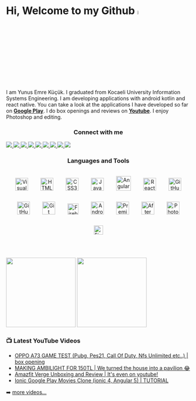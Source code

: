 # Hi, Welcome to my Github <a href="https://www.youtube.com/channel/UCQE_og18zGvwLyBJSkiBANw"><img src="https://media.giphy.com/media/hvRJCLFzcasrR4ia7z/giphy.gif" width="5%"></a>

I am Yunus Emre Küçük. I graduated from Kocaeli University Information Systems Engineering. I am developing applications with android kotlin and react native. You can take a look at the applications I have developed so far on <strong><a href='https://play.google.com/store/apps/developer?id=Emo+Dev.' target='_blank' >Google Play</a></strong>. I do box openings and reviews on <strong><a href='https://www.youtube.com/channel/UCQE_og18zGvwLyBJSkiBANw' target='_blank'>Youtube</a></strong>. I enjoy Photoshop and editing.

<h3 align="center">Connect with me</h3>

<a href='https://www.youtube.com/channel/UCQE_og18zGvwLyBJSkiBANw' target="_blank">
<img src="https://img.shields.io/youtube/channel/subscribers/UCQE_og18zGvwLyBJSkiBANw?logo=youtube&logoColor=red&style=for-the-badge" />
</a>

<a href='https://twitter.com/GReddy_5' target="_blank">
<img src="https://img.shields.io/twitter/follow/GReddy_5?color=1DA1F2&logo=twitter&style=for-the-badge" />
</a>

 <a href='https://github.com/emrekk52' target="_blank">
<img src="https://img.shields.io/github/followers/emrekk52?color=cacaca&logo=github&style=for-the-badge" />
  </a>
  
<a href='https://www.linkedin.com/in/emre-kucukk/' target="_blank">
<img src="https://img.shields.io/badge/emre-kucukk?color=004182&style=for-the-badge&logo=linkedin&logoColor=white" />
</a>

<a href='https://www.instagram.com/emrek52/' target="_blank">
<img src="https://img.shields.io/badge/emrek52-E4405F?style=for-the-badge&logo=instagram&logoColor=white" />
</a>

<a href='mailto:emrek5252@gmail.com'>
<img src="https://img.shields.io/badge/emrek5252@gmail.com-D14836?style=for-the-badge&logo=gmail&logoColor=white" />
</a>

<a target="_blank" href="https://play.google.com/store/apps/developer?id=Emo+Dev.">
<img src="https://img.shields.io/badge/Emo Dev.-34A853?style=for-the-badge&logo=google-play&logoColor=FBBC04" />
</a>


<a target="_blank" href="https://g.dev/emrekucuk">
<img src="https://img.shields.io/badge/Developer Account-2b2c2d?style=for-the-badge&logo=android&logoColor=3DDC84" />
</a>

<a href="https://github.com/emrekk52">
<img src="https://komarev.com/ghpvc/?username=emrekk52&label=PROFILE+VIEWS&style=for-the-badge&color=yellow" />
</a>



<h3 align="center">Languages and Tools</h3>

<div align="center">


<img  alt="Visual Studio Code" width="35px" src="https://cdn.jsdelivr.net/gh/devicons/devicon/icons/vscode/vscode-original.svg" style="padding:15px;" />
<img  alt="HTML5" width="35px" src="https://cdn.jsdelivr.net/gh/devicons/devicon/icons/html5/html5-original.svg" style="padding:15px;" />
<img  alt="CSS3" width="35px" src="https://cdn.jsdelivr.net/gh/devicons/devicon/icons/css3/css3-original.svg" style="padding:15px;" />
<img  alt="JavaScript" width="35px" src="https://cdn.jsdelivr.net/gh/devicons/devicon/icons/javascript/javascript-original.svg" style="padding:15px;" />
<img alt="Angular" width="40px" src="https://user-images.githubusercontent.com/50170946/184158802-fd25cd45-7459-4cb6-9e66-889f35d33c18.png" style="padding:15px;" />
<img alt="React" width="35px" src="https://cdn.jsdelivr.net/gh/devicons/devicon/icons/react/react-original.svg" style="padding:15px;" />
<img  alt="GitHub" width="35px" src="https://user-images.githubusercontent.com/3369400/139447912-e0f43f33-6d9f-45f8-be46-2df5bbc91289.png#gh-dark-mode-only" style="padding:15px;" />
<img  alt="GitHub" width="35px" src="https://user-images.githubusercontent.com/3369400/139448065-39a229ba-4b06-434b-bc67-616e2ed80c8f.png#gh-light-mode-only" style="padding:15px;" />
<img alt="Git" width="35px" src="https://cdn.jsdelivr.net/gh/devicons/devicon/icons/git/git-original.svg" style="padding:15px;" />
<img alt='Firebase' width='30px'  src="https://user-images.githubusercontent.com/50170946/184148173-4cafd774-db55-4e98-8b4b-3f60ade33f3c.png" style="padding:15px;" />
<img alt='Android' width='35px'  src="https://user-images.githubusercontent.com/50170946/184148512-a71dcdcb-34a1-4539-bf0e-152da2753eb8.png"  style="padding:15px;"/>
<img alt='Premiere Pro' width='35px' src="https://user-images.githubusercontent.com/50170946/184149422-a6a3656e-57fe-493e-820c-9539d359b731.png" style="padding:15px;" />
<img alt='After Effect' width='35px' src="https://user-images.githubusercontent.com/50170946/184149427-ab2fb14c-fec4-4259-b7af-c344e7324797.png" style="padding:15px;" />
<img alt='Photoshop' width='35px' src="https://user-images.githubusercontent.com/50170946/184149432-f579ff4b-7929-4d31-af5e-9358bf4e9568.png" style="padding:15px;" />
<img alt='Figma' width='25px' src="https://user-images.githubusercontent.com/50170946/184149395-4a33ea0b-ac8c-4583-8bdd-7b7c7fbad3d5.svg" style="padding:15px;" />
</div>


<br />
<br />


<img src="https://github-readme-stats.vercel.app/api?username=emrekk52&show_icons=true&theme=solarized-light" height="190" /> <img src="https://github-readme-stats.vercel.app/api/top-langs/?username=emrekk52&layout=compact&theme=solarized-light" height="190"  />



### 📺 Latest YouTube Videos

<!-- YOUTUBE:START -->
- [OPPO A73 GAME TEST (Pubg, Pes21, Call Of Duty, Nfs Unlimited etc..) | box opening](https://www.youtube.com/watch?v=65wNltlMPcs&t=36s)
- [MAKING AMBILIGHT FOR 150TL | We turned the house into a pavilion 😂](https://www.youtube.com/watch?v=q6UfZBhSw6o)
- [Amazfit Verge Unboxing and Review | It's even on youtube!](https://www.youtube.com/watch?v=f_dCmH_b7yE&t=948s)
- [Ionic Google Play Movies Clone (ionic 4, Angular 5) | TUTORIAL](https://www.youtube.com/watch?v=PsH9Sfn1tRU&t=16s)
<!-- YOUTUBE:END -->

➡️ [more videos...](https://www.youtube.com/c/EmreK%C3%BC%C3%A7%C3%BCk/videos)





<!--
**emrekk52/emrekk52** is a ✨ _special_ ✨ repository because its `README.md` (this file) appears on your GitHub profile.

Here are some ideas to get you started:

- 🔭 I’m currently working on ...
- 🌱 I’m currently learning ...
- 👯 I’m looking to collaborate on ...
- 🤔 I’m looking for help with ...
- 💬 Ask me about ...
- 📫 How to reach me: ...
- 😄 Pronouns: ...
- ⚡ Fun fact: ...
-->

